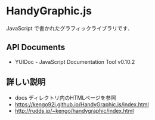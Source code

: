 # HandyGraphic.js
JavaScript で書かれたグラフィックライブラリです． 

## API Documents
+ YUIDoc - JavaScript Documentation Tool v0.10.2

## 詳しい説明
+ docs ディレクトリ内のHTMLページを参照
+ https://kengo92i.github.io/HandyGraphic.js/index.html
+ http://rudds.jp/~kengo/handygraphic/index.html


